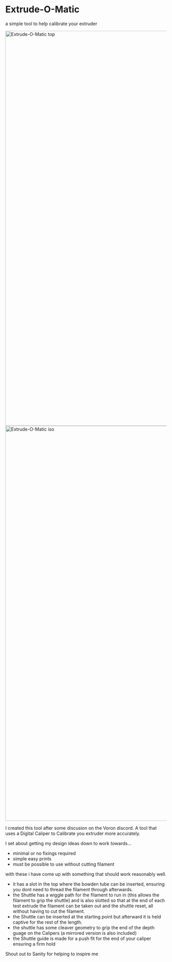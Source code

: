 # Extrude-O-Matic
a simple tool to help calibrate your extruder

<img width="2560" height="1233" alt="Extrude-O-Matic top" src="https://github.com/user-attachments/assets/c557f741-b44e-40e5-b72e-2fa8d376fac1" />

<img width="2560" height="1233" alt="Extrude-O-Matic iso" src="https://github.com/user-attachments/assets/de110006-7d60-4ab4-b769-6542ed52f905" />

I created this tool after some discusion on the Voron discord.
A tool that uses a Digital Caliper to Calibrate you extruder more accurately.

I set about getting my design ideas down to work towards...
- minimal or no fixings required
- simple easy prints
- must be possible to use without cutting filament

with these i have come up with something that should work reasonably well.
- it has a slot in the top where the bowden tube can be inserted, ensuring you dont need to thread the filament through afterwards.
- the Shuttle has a wiggle path for the filament to run in (this allows the filament to grip the shuttle) and is also slotted so that at the end of each test extrude the filament can be taken out and the shuttle reset, all without having to cut the filament.
- the Shuttle can be inserted at the starting point but afterward it is held captive for the rest of the length.
- the shuttle has some cleaver geometry to grip the end of the depth guage on the Calipers (a mirrored version is also included)
- the Shuttle guide is made for a push fit for the end of your caliper ensuring a firm hold

Shout out to Sanity for helping to inspire me
